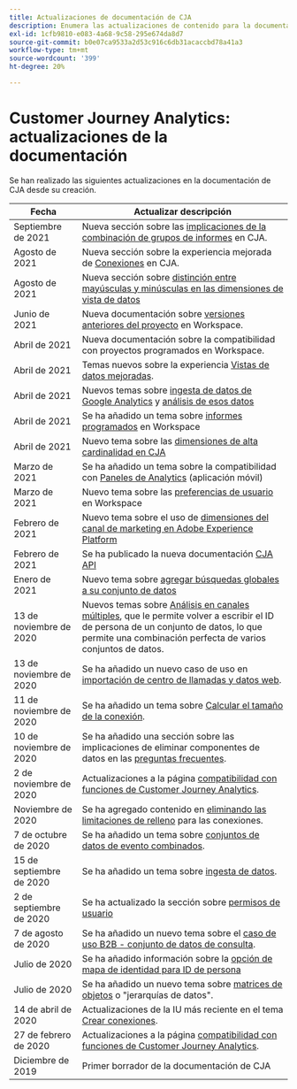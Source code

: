 ```yaml
---
title: Actualizaciones de documentación de CJA
description: Enumera las actualizaciones de contenido para la documentación de Customer Journey Analytics establecida desde diciembre de 2019.
exl-id: 1cfb9810-e083-4a68-9c58-295e674da8d7
source-git-commit: b0e07ca9533a2d53c916c6db31acaccbd78a41a3
workflow-type: tm+mt
source-wordcount: '399'
ht-degree: 20%

---
```


# Customer Journey Analytics: actualizaciones de la documentación

Se han realizado las siguientes actualizaciones en la documentación de CJA desde su creación.

| Fecha | Actualizar descripción |
| --- | --- |
| Septiembre de 2021 | Nueva sección sobre las [implicaciones de la combinación de grupos de informes](https://experienceleague.adobe.com/docs/analytics-platform/using/cja-overview/cja-faq.html?lang=es#6.-considered-when-merging-report-suites-in-cja) en CJA. |
| Agosto de 2021 | Nueva sección sobre la experiencia mejorada de [Conexiones](https://experienceleague.adobe.com/docs/analytics-platform/using/cja-connections/manage-connections.html?lang=es) en CJA. |
| Agosto de 2021 | Nueva sección sobre [distinción entre mayúsculas y minúsculas en las dimensiones de vista de datos](https://experienceleague.adobe.com/docs/analytics-platform/using/cja-dataviews/create-dataview.html?lang=es#configure-behavior-settings) |
| Junio de 2021 | Nueva documentación sobre [versiones anteriores del proyecto](https://experienceleague.adobe.com/docs/analytics-platform/using/cja-workspace/build-workspace-project/save-projects.html?lang=en#previous-version) en Workspace. |
| Abril de 2021 | Nueva documentación sobre la compatibilidad con proyectos programados en Workspace. |
| Abril de 2021 | Temas nuevos sobre la experiencia [Vistas de datos mejoradas](/help/data-views/data-views.md). |
| Abril de 2021 | Nuevos temas sobre [ingesta de datos de Google Analytics](/help/use-cases/ga-to-cja.md) y [análisis de esos datos](/help/use-cases/ga-to-cja-reporting.md) |
| Abril de 2021 | Se ha añadido un tema sobre [informes programados](/help/analysis-workspace/curate-share/t-schedule-report.md) en Workspace |
| Abril de 2021 | Nuevo tema sobre las [dimensiones de alta cardinalidad en CJA](/help/components/dimensions/high-cardinality.md) |
| Marzo de 2021 | Se ha añadido un tema sobre la compatibilidad con [Paneles de Analytics](/help/mobile-app/home.md) (aplicación móvil) |
| Marzo de 2021 | Nuevo tema sobre las [preferencias de usuario](/help/analysis-workspace/user-preferences.md) en Workspace |
| Febrero de 2021 | Nuevo tema sobre el uso de [dimensiones del canal de marketing en Adobe Experience Platform](/help/use-cases/marketing-channels.md) |
| Febrero de 2021 | Se ha publicado la nueva documentación [CJA API](https://www.adobe.io/cja-apis/docs/) |
| Enero de 2021 | Nuevo tema sobre [agregar búsquedas globales a su conjunto de datos](/help/use-cases/global-lookups.md) |
| 13 de noviembre de 2020 | Nuevos temas sobre [Análisis en canales múltiples](/help/connections/cca/overview.md), que le permite volver a escribir el ID de persona de un conjunto de datos, lo que permite una combinación perfecta de varios conjuntos de datos. |
| 13 de noviembre de 2020 | Se ha añadido un nuevo caso de uso en [importación de centro de llamadas y datos web](/help/use-cases/call-center.md). |
| 11 de noviembre de 2020 | Se ha añadido un tema sobre [Calcular el tamaño de la conexión](/help/connections/estimate-connection-size.md). |
| 10 de noviembre de 2020 | Se ha añadido una sección sobre las implicaciones de eliminar componentes de datos en las [preguntas frecuentes](/help/getting-started/cja-faq.md). |
| 2 de noviembre de 2020 | Actualizaciones a la página [compatibilidad con funciones de Customer Journey Analytics](/help/getting-started/cja-aa.md). |
| Noviembre de 2020 | Se ha agregado contenido en [eliminando las limitaciones de relleno](https://experienceleague.adobe.com/docs/analytics-platform/using/cja-connections/create-connection.html?lang=en#backfill-historical-data) para las conexiones. |
| 7 de octubre de 2020 | Se ha añadido un tema sobre [conjuntos de datos de evento combinados](/help/connections/combined-dataset.md). |
| 15 de septiembre de 2020 | Se ha añadido un tema sobre [ingesta de datos](/help/use-cases/data-ingestion.md). |
| 2 de septiembre de 2020 | Se ha actualizado la sección sobre [permisos de usuario](https://experienceleague.adobe.com/docs/analytics-platform/using/cja-overview/cja-overview.html?lang=es) |
| 7 de agosto de 2020 | Se ha añadido un nuevo tema sobre el [caso de uso B2B - conjunto de datos de consulta](/help/use-cases/b2b.md). |
| Julio de 2020 | Se ha añadido información sobre la [opción de mapa de identidad para ID de persona](https://experienceleague.adobe.com/docs/analytics-platform/using/cja-connections/create-connection.html?lang=es) |
| Julio de 2020 | Se ha añadido un nuevo tema sobre [matrices de objetos](/help/use-cases/object-arrays.md) o &quot;jerarquías de datos&quot;. |
| 14 de abril de 2020 | Actualizaciones de la IU más reciente en el tema [Crear conexiones](/help/connections/create-connection.md). |
| 27 de febrero de 2020 | Actualizaciones a la página [compatibilidad con funciones de Customer Journey Analytics](/help/getting-started/cja-aa.md). |
| Diciembre de 2019 | Primer borrador de la documentación de CJA |
